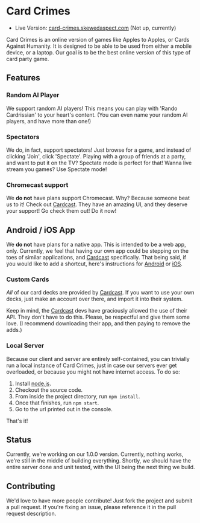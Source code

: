 # Card Crimes

* Live Version: [card-crimes.skewedaspect.com](http://card-crimes.skewedaspect.com) (Not up, currently)

Card Crimes is an online version of games like Apples to Apples, or Cards Against Humanity. It is designed to be able to
be used from either a mobile device, or a laptop. Our goal is to be the best online version of this type of card party
game.

## Features

### Random AI Player

We support random AI players! This means you can play with 'Rando Cardrissian' to your heart's content. (You can even
name your random AI players, and have more than one!)

### Spectators

We do, in fact, support spectators! Just browse for a game, and instead of clicking 'Join', click 'Spectate'. Playing
with a group of friends at a party, and want to put it on the TV? Spectate mode is perfect for that! Wanna live stream
you games? Use Spectate mode!

### Chromecast support

We **do not** have plans support Chromecast. Why? Because someone beat us to it! Check out
[Cardcast](http://www.cardcastgame.com/). They have an amazing UI, and they deserve your support! Go check them out! Do
it now!

## Android / iOS App

We **do not** have plans for a native app. This is intended to be a web app, only. Currently, we feel that having our
own app could be stepping on the toes of similar applications, and [Cardcast](http://www.cardcastgame.com/)
specifically. That being said, if you would like to add a shortcut, here's instructions for
[Android](https://developer.chrome.com/multidevice/android/installtohomescreen) or
[iOS](http://en.kioskea.net/faq/37255-ios-8-pin-a-website-to-the-home-screen).

### Custom Cards

_All_ of our card decks are provided by [Cardcast](http://www.cardcastgame.com/). If you want to use your own decks,
just make an account over there, and import it into their system.

Keep in mind, the [Cardcast](http://www.cardcastgame.com/) devs have graciously allowed the use of their API. They don't
have to do this. Please, be respectful and give them some love. (I recommend downloading their app, and then paying to
remove the adds.)

### Local Server

Because our client and server are entirely self-contained, you can trivially run a local instance of Card Crimes, just
in case our servers ever get overloaded, or because you might not have internet access. To do so:

1) Install [node.js](http://nodejs.org/).
2) Checkout the source code.
3) From inside the project directory, run `npm install`.
4) Once that finishes, run `npm start`.
5) Go to the url printed out in the console.

That's it!

## Status

Currently, we're working on our 1.0.0 version. Currently, nothing works, we're still in the middle of building
everything. Shortly, we should have the entire server done and unit tested, with the UI being the next thing we build.

## Contributing

We'd love to have more people contribute! Just fork the project and submit a pull request. If you're fixing an issue,
please reference it in the pull request description.